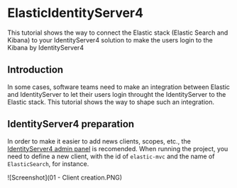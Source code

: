 # ElasticIdentityServer4
This tutorial shows the way to connect the Elastic stack (Elastic Search and Kibana) to your IdentityServer4 solution to make the users login to the Kibana by IdentityServer4

## Introduction
In some cases, software teams need to make an integration between Elastic and IdentityServer to let their users login throught the IdentityServer to the Elastic stack. This tutorial shows the way to shape such an integration.

## IdentityServer4 preparation
In order to make it easier to add news clients, scopes, etc., the [IdentityServer4 admin panel](https://github.com/skoruba/IdentityServer4.Admin) is recomended. When running the project, you need to define a new client, with the id of `elastic-mvc` and the name of `ElasticSearch`, for instance. 

![Screenshot](01 - Client creation.PNG)

